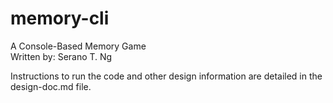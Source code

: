 # memory-cli
A Console-Based Memory Game <br>
Written by: Serano T. Ng

Instructions to run the code and other design information are detailed in the design-doc.md file.
